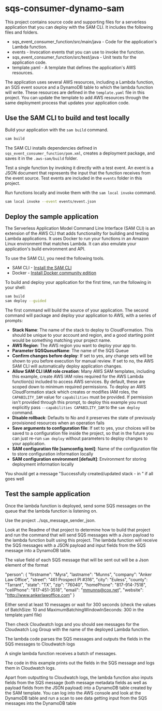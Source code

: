 # sqs-consumer-dynamo-sam

This project contains source code and supporting files for a serverless application that you can deploy with the SAM CLI. It includes the following files and folders.

- sqs_event_consumer_function/src/main/java - Code for the application's Lambda function.
- events - Invocation events that you can use to invoke the function.
- sqs_event_consumer_function/src/test/java - Unit tests for the application code. 
- template.yaml - A template that defines the application's AWS resources.

The application uses several AWS resources, including a Lambda function, an SQS event source and a DynamoDB table to which the lambda function will write. These resources are defined in the `template.yaml` file in this project. You can update the template to add AWS resources through the same deployment process that updates your application code.


## Use the SAM CLI to build and test locally

Build your application with the `sam build` command.

```bash
sam build
```

The SAM CLI installs dependencies defined in `sqs_event_consumer_function/pom.xml`, creates a deployment package, and saves it in the `.aws-sam/build` folder.

Test a single function by invoking it directly with a test event. An event is a JSON document that represents the input that the function receives from the event source. Test events are included in the `events` folder in this project.

Run functions locally and invoke them with the `sam local invoke` command.

```bash
sam local invoke --event events/event.json
```

## Deploy the sample application

The Serverless Application Model Command Line Interface (SAM CLI) is an extension of the AWS CLI that adds functionality for building and testing Lambda applications. It uses Docker to run your functions in an Amazon Linux environment that matches Lambda. It can also emulate your application's build environment and API.

To use the SAM CLI, you need the following tools.

* SAM CLI - [Install the SAM CLI](https://docs.aws.amazon.com/serverless-application-model/latest/developerguide/serverless-sam-cli-install.html)
* Docker - [Install Docker community edition](https://hub.docker.com/search/?type=edition&offering=community)

To build and deploy your application for the first time, run the following in your shell:

```bash
sam build
sam deploy --guided
```

The first command will build the source of your application. The second command will package and deploy your application to AWS, with a series of prompts:

* **Stack Name**: The name of the stack to deploy to CloudFormation. This should be unique to your account and region, and a good starting point would be something matching your project name.
* **AWS Region**: The AWS region you want to deploy your app to.
* **Parameter SQSQueueName**: The name of the SQS Queue
* **Confirm changes before deploy**: If set to yes, any change sets will be shown to you before execution for manual review. If set to no, the AWS SAM CLI will automatically deploy application changes.
* **Allow SAM CLI IAM role creation**: Many AWS SAM templates, including this example, create AWS IAM roles required for the AWS Lambda function(s) included to access AWS services. By default, these are scoped down to minimum required permissions. To deploy an AWS CloudFormation stack which creates or modifies IAM roles, the `CAPABILITY_IAM` value for `capabilities` must be provided. If permission isn't provided through this prompt, to deploy this example you must explicitly pass `--capabilities CAPABILITY_IAM` to the `sam deploy` command.
* **Disable rollback**: Defaults to No and it preserves the state of previously provisioned resources when an operation fails
* **Save arguments to configuration file**: If set to yes, your choices will be saved to a configuration file inside the project, so that in the future you can just re-run `sam deploy` without parameters to deploy changes to your application.
* **SAM configuration file [samconfig.toml]**: Name of the configuration file to store configuration information locally
* **SAM configuration environment [default]**: Environment for storing deployment information locally

You should get a message "Successfully created/updated stack - <StackName> in <Region>" if all goes well


## Test the sample application

Once the lambda function is deployed, send some SQS messages on the queue that the lambda function is listening on.

Use the project ../sqs_message_sender_json.

Look at the Readme of that project to determine how to build that project and run the command that will send SQS messages with a Json payload to the lambda function built using this project. The lambda function will receive the SQS messages with a JSON payload and input fields from the SQS message into a DynamoDB table.

The value field of each SQS message that will be sent out will be a Json element of the format

"person": {
        "firstname": "Myra",
        "lastname": "Munns",
        "company": "Anker Law Office",
        "street": "461 Prospect Pl #316",
        "city": "Euless",
        "county": "Tarrant",
        "state": "TX",
        "zip": "76040",
        "homePhone": "817-914-7518",
        "cellPhone": "817-451-3518",
        "email": "mmunns@cox.net",
        "website": "http://www.ankerlawoffice.com"
}

Either send at least 10 messages or wait for 300 seconds (check the values of BatchSize: 10 and MaximumBatchingWindowInSeconds: 300 in the template.yaml file)

Then check Cloudwatch logs and you should see messages for the Cloudwatch Log Group with the name of the deployed Lambda function.

The lambda code parses the SQS messages and outputs the fields in the SQS messages to Cloudwatch logs

A single lambda function receives a batch of messages.

The code in this example prints out the fields in the SQS message and logs them in Cloudwatch logs.

Apart from outputting to Cloudwatch logs, the lambda function also inputs fields from the SQS message (both message metadata fields as well as payload fields from the JSON payload) into a DynamoDB table created by the SAM template. You can log into the AWS console and look at the DynamoDB table and run a scan to see data getting input from the SQS messages into the DynamoDB table

